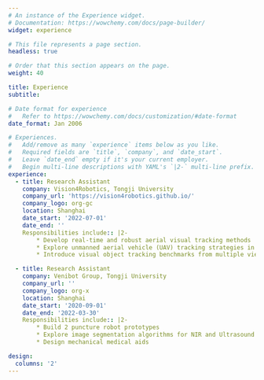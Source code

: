 ```yaml
---
# An instance of the Experience widget.
# Documentation: https://wowchemy.com/docs/page-builder/
widget: experience

# This file represents a page section.
headless: true

# Order that this section appears on the page.
weight: 40

title: Experience
subtitle:

# Date format for experience
#   Refer to https://wowchemy.com/docs/customization/#date-format
date_format: Jan 2006

# Experiences.
#   Add/remove as many `experience` items below as you like.
#   Required fields are `title`, `company`, and `date_start`.
#   Leave `date_end` empty if it's your current employer.
#   Begin multi-line descriptions with YAML's `|2-` multi-line prefix.
experience:
  - title: Research Assistant
    company: Vision4Robotics, Tongji University
    company_url: 'https://vision4robotics.github.io/'
    company_logo: org-gc
    location: Shanghai
    date_start: '2022-07-01'
    date_end: ''
    Responsibilities include:: |2-
        * Develop real-time and robust aerial visual tracking methods
        * Explore unmanned aerial vehicle (UAV) tracking strategies in low-light environment
        * Introduce visual object tracking benchmarks from multiple views

  - title: Research Assistant
    company: Venibot Group, Tongji University
    company_url: ''
    company_logo: org-x
    location: Shanghai
    date_start: '2020-09-01'
    date_end: '2022-03-30'
    Responsibilities include:: |2-
        * Build 2 puncture robot prototypes
        * Explore image segmentation algorithms for NIR and Ultrasound
        * Design mechanical medical aids

design:
  columns: '2'
---
```

